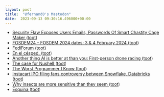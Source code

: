 ```yaml
---
layout: post
title:  "@fernand0's Mastodon"
date:  2023-09-13 09:30:16.496000+00:00
---
```

*  [Security Flaw Exposes Users Emails, Passwords Of Smart Chastity Cage Maker ](https://zeenews.india.com/technology/security-flaw-exposes-users-emails-passwords-of-smart-chastity-cage-maker-2657242.htm) ([toot](https://mastodon.social/@fernand0/111057136281067973))
*  [FOSDEM24 - FOSDEM 2024 dates: 3 & 4 February 2024 ](https://fosdem.org/2024/news/2023-09-02-fosdem-2024-dates) ([toot](https://mastodon.social/@fernand0/111056879324403474))
*  [FediForum ](https://fediforum.org) ([toot](https://mastodon.social/@fernand0/111056631790238300))
*  [En el césped. ](https://avecesunafoto.wordpress.com/2023/09/12/en-el-cesped) ([toot](https://mastodon.social/@fernand0/111053418766723139))
*  [Another thing AI is better at than you: First-person drone racing ](https://www.theregister.com/2023/08/31/ai_drone_racing) ([toot](https://mastodon.social/@fernand0/111053271565451147))
*  [The case for Nushell ](https://www.jntrnr.com/case-for-nushell) ([toot](https://mastodon.social/@fernand0/111053087101864389))
*  [The Worst Programmer I Know ](https://dannorth.net/2023/09/02/the-worst-programmer) ([toot](https://mastodon.social/@fernand0/111052819087780811))
*  [Instacart IPO filing fans controversy between Snowflake, Databricks   ](https://www.cnbc.com/2023/09/02/instacart-ipo-filing-fans-controversy-between-snowflake-databricks-.html) ([toot](https://mastodon.social/@fernand0/111052548693216144))
*  [Why insects are more sensitive than they seem ](https://www.bbc.com/future/article/20211126-why-insects-are-more-sensitive-than-they-see) ([toot](https://mastodon.social/@fernand0/111051989354162716))
*  [Esquina ](https://www.flickr.com/photos/fernand0/53159036178) ([toot](https://mastodon.social/@fernand0/111051715011366914))

